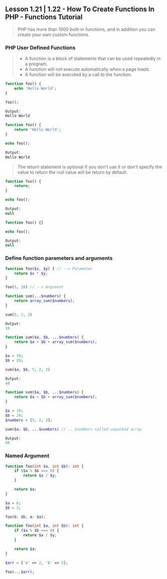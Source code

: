## Lesson 1.21 | 1.22 - How To Create Functions In PHP - Functions Tutorial

> PHP has more than 1000 built-in functions, and in addition you can create your own custom functions.

### PHP User Defined Functions

> - A function is a block of statements that can be used repeatedly in a program.
> - A function will not execute automatically when a page loads.
> - A function will be executed by a call to the function.

```php
function foo() {
    echo 'Hello World';
}

foo();

Output:
Hello World
```

```php
function foo() {
    return 'Hello World';
}

echo foo();

Output:
Hello World
```

> The return statement is optional if you don't use it or don't specify the value to return
> the null value will be return by default.

```php
function foo() {
    return;
}

echo foo();

Output:
null
```

```php
function foo() {}

echo foo();

Output:
null
```

### Define function parameters and arguments

```php
function foo($x, $y) { // --> Parameter
    return $x * $y;
}

foo(5, 10) // --> Argument
```

```php
function sum(...$numbers) {
    return array_sum($numbers);
}

sum(5, 2, 3)

Output:
10
```

```php
function sum($a, $b, ...$numbers) {
    return $a + $b + array_sum($numbers);
}

$a = 10;
$b = 20;

sum($a, $b, 5, 2, 3)

Output:
40
```

```php
function sum($a, $b, ...$numbers) {
    return $a + $b + array_sum($numbers);
}

$a = 10;
$b = 20;
$numbers = [5, 2, 3];

sum($a, $b, ...$numbers) // ...$numbers called unpacked array

Output:
40
```
### Named Argument

```php
function foo(int $a, int $b): int {
    if ($a % $b === 0) {
        return $a / $y;
    }

    return $a;
}

$a = 6;
$b = 3;

foo(b: $b, a: $a);
```

```php
function foo(int $a, int $b): int {
    if ($a % $b === 0) {
        return $a / $y;
    }

    return $a;
}

$arr = ['a' => 2, 'b' => 3];

foo(...$arr);
```
